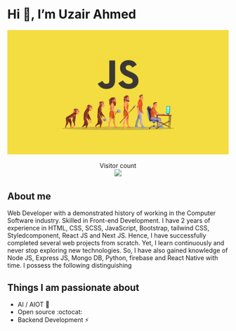 # Hi 👋, I’m Uzair Ahmed

<img src="./resources/javascript.jpg" alt="Hello world">

<p align="center"> 
  Visitor count<br>
  <img src="https://profile-counter.glitch.me/sagar-viradiya/count.svg" />
</p>

## About me

Web Developer with a demonstrated history of working in the Computer Software industry. Skilled in Front-end Development. I have 2 years of experience in HTML, CSS, SCSS, JavaScript, Bootstrap, tailwind CSS, Styledcomponent, React JS and Next JS. Hence, I have successfully completed several web projects from scratch.
Yet, I learn continuously and never stop exploring new technologies. So, I have also gained knowledge of Node JS, Express JS, Mongo DB, Python, firebase and React Native with time.
I possess the following distinguishing

## Things I am passionate about

- AI / AIOT :robot:
- Open source :octocat:
- Backend Development ⚡

<!--
**sagar-viradiya/sagar-viradiya** is a ✨ _special_ ✨ repository because its `README.md` (this file) appears on your GitHub profile.

Here are some ideas to get you started:

- 🔭 I’m currently working on ...
- 🌱 I’m currently learning ...
- 👯 I’m looking to collaborate on ...
- 🤔 I’m looking for help with ...
- 💬 Ask me about ...
- 📫 How to reach me: ...
- 😄 Pronouns: ...
- ⚡ Fun fact: ...
-->
